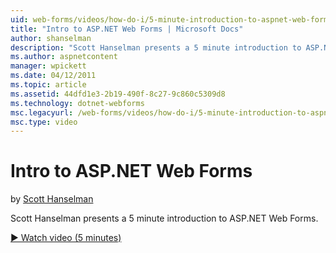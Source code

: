 ```yaml
---
uid: web-forms/videos/how-do-i/5-minute-introduction-to-aspnet-web-forms
title: "Intro to ASP.NET Web Forms | Microsoft Docs"
author: shanselman
description: "Scott Hanselman presents a 5 minute introduction to ASP.NET Web Forms."
ms.author: aspnetcontent
manager: wpickett
ms.date: 04/12/2011
ms.topic: article
ms.assetid: 44dfd1e3-2b19-490f-8c27-9c860c5309d8
ms.technology: dotnet-webforms
msc.legacyurl: /web-forms/videos/how-do-i/5-minute-introduction-to-aspnet-web-forms
msc.type: video
---
```

Intro to ASP.NET Web Forms
====================
by [Scott Hanselman](https://github.com/shanselman)

Scott Hanselman presents a 5 minute introduction to ASP.NET Web Forms.

[&#9654; Watch video (5 minutes)](https://channel9.msdn.com/Blogs/ASP-NET-Site-Videos/5-minute-introduction-to-aspnet-web-forms)
